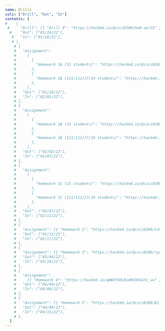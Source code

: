 ```yaml
---
name: Drills
cols: ["Drill", "Out", "In"]
contents: [
#    {
 #     "Drill": [{ "Drill 0": "https://hackmd.io/@csci0200/hw0-spr22" }],
  #    "Out": ["01/26/22"],
   #   "In": ["01/28/22"],
   # },
    # {
    #   "Assignment":
    #     [
    #       {
    #         "Homework 1A (15 students)": "https://hackmd.io/@csci0200/SJS72KCju",
    #       },
    #       {
    #         "Homework 1A (111/112/17/19 students)": "https://hackmd.io/@csci0200/B1fdCtcpu",
    #       },
    #     ],
    #   "Out": ["01/28/22"],
    #   "In": ["02/01/22"],
    # },
    # {
    #   "Assignment":
    #     [
    #       {
    #         "Homework 1B (15 students)": "https://hackmd.io/@csci0200/HJ7f4h-kt",
    #       },
    #       {
    #         "Homework 1B (111/112/17/19 students)": "https://hackmd.io/@csci0200/B1FAA_JkF",
    #       },
    #     ],
    #   "Out": ["02/02/22"],
    #   "In": ["02/07/22"],
    # },
    # {
    #   "Assignment":
    #     [
    #       {
    #         "Homework 1C (15 students)": "https://hackmd.io/@csci0200/Skr6imjTO",
    #       },
    #       {
    #         "Homework 1C (111/112/17/19 students)": "https://hackmd.io/@csci0200/H11bU_5Tu",
    #       },
    #     ],
    #   "Out": ["02/07/22"],
    #   "In": ["02/11/22"],
    # },
    # {
    #   "Assignment": [{ "Homework 2": "https://hackmd.io/@csci0200/SJwssCKpF" }],
    #   "Out": ["02/11/22"],
    #   "In": ["02/17/22"],
    # },
    # {
    #   "Assignment": [{ "Homework 3": "https://hackmd.io/@csci0200/ryoQh_D3O" }],
    #   "Out": ["03/04/22"],
    #   "In": ["03/10/22"],
    # },
    # {
    #   "Assignment":
    #     [{ "Homework 4": "https://hackmd.io/qWW4Y5HLRimRU3USGYz_vw" }],
    #   "Out": ["04/04/22"],
    #   "In": ["04/08/22"],
    # },
    # {
    #   "Assignment": [{ "Homework 5": "https://hackmd.io/@csci0200/BJ-eZNyEc" }],
    #   "Out": ["04/09/22"],
    #   "In": ["04/15/22"],
    # },
  ]
---
```

